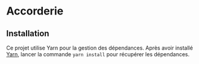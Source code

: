 # Accorderie

## Installation

Ce projet utilise Yarn pour la gestion des dépendances.
Après avoir installé [Yarn](https://classic.yarnpkg.com/en/docs/install/), lancer la commande `yarn install` pour récupérer les dépendances.

